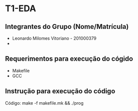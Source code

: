 # T1-EDA

## Integrantes do Grupo (Nome/Matrícula)

- Leonardo Milomes Vitoriano - 201000379
- 

## Requerimentos para execução do cógido
- Makefile
- GCC
## Instrução para execução do código
Código: make -f makefile.mk && ./prog
